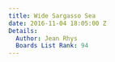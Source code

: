 ```yaml
---
title: Wide Sargasso Sea
date: 2016-11-04 18:05:00 Z
Details:
  Author: Jean Rhys
  Boards List Rank: 94
---
```


